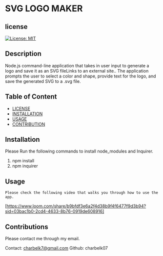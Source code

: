 
  # SVG LOGO MAKER

  ## license
  [![License: MIT](https://img.shields.io/badge/License-MIT-yellow.svg)](https://opensource.org/licenses/MIT)

  ## Description
  Node.js command-line application that takes in user input to generate a logo and save it as an SVG fileLinks to an external site.. The application prompts the user to select a color and shape, provide text for the logo, and save the generated SVG to a .svg file.

  ## Table of Content
  - [LICENSE](#license)
  - [INSTALLATION](#installation)
  - [USAGE](#usage)
  - [CONTRIBUTION](#contribution)

  ## Installation
  Please Run the following commands to install node_modules and Inquirer. 
  1. npm install 
  2. npm inquirer

  ## Usage
    Please check the following video that walks you through how to use the app.
   [https://www.loom.com/share/b9bfdf3e6a2f4d38b9f4f6477f9d3b94?sid=03bac1b0-2cd4-4633-8b76-0919de608916]

  ## Contributions
  Please contact me through my email.
  
  Contact: charbelk7@gmail.com
  Github: charbelk07

